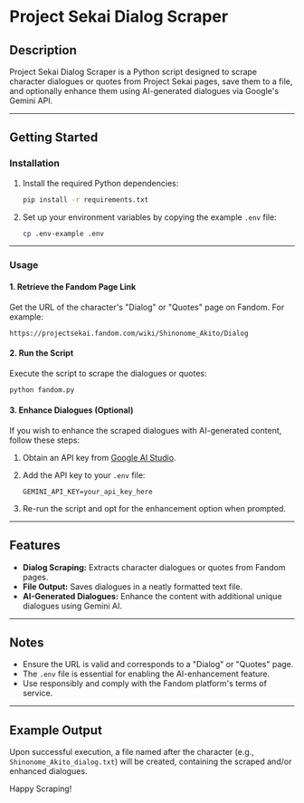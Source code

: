 # Project Sekai Dialog Scraper

## Description
Project Sekai Dialog Scraper is a Python script designed to scrape character dialogues or quotes from Project Sekai pages, save them to a file, and optionally enhance them using AI-generated dialogues via Google's Gemini API.

---

## Getting Started

### Installation

1. Install the required Python dependencies:
   ```bash
   pip install -r requirements.txt
   ```

2. Set up your environment variables by copying the example `.env` file:
   ```bash
   cp .env-example .env
   ```

---

### Usage

#### 1. Retrieve the Fandom Page Link
   
   Get the URL of the character's "Dialog" or "Quotes" page on Fandom. For example:
   
   ```
   https://projectsekai.fandom.com/wiki/Shinonome_Akito/Dialog
   ```

#### 2. Run the Script
   Execute the script to scrape the dialogues or quotes:
   ```bash
   python fandom.py
   ```

#### 3. Enhance Dialogues (Optional)
   If you wish to enhance the scraped dialogues with AI-generated content, follow these steps:

   1. Obtain an API key from [Google AI Studio](https://aistudio.google.com/apikey).
   
   2. Add the API key to your `.env` file:
      ```env
      GEMINI_API_KEY=your_api_key_here
      ```

   3. Re-run the script and opt for the enhancement option when prompted.

---

## Features
- **Dialog Scraping:** Extracts character dialogues or quotes from Fandom pages.
- **File Output:** Saves dialogues in a neatly formatted text file.
- **AI-Generated Dialogues:** Enhance the content with additional unique dialogues using Gemini AI.

---

## Notes
- Ensure the URL is valid and corresponds to a "Dialog" or "Quotes" page.
- The `.env` file is essential for enabling the AI-enhancement feature.
- Use responsibly and comply with the Fandom platform's terms of service.

---

## Example Output

Upon successful execution, a file named after the character (e.g., `Shinonome_Akito_dialog.txt`) will be created, containing the scraped and/or enhanced dialogues.

Happy Scraping!

